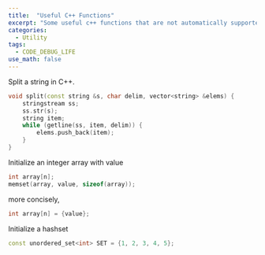 ```yaml
---
title:  "Useful C++ Functions"
excerpt: "Some useful c++ functions that are not automatically supported"
categories:
  - Utility
tags:
  - CODE_DEBUG_LIFE
use_math: false
---
```


Split a string in C++.

```cpp
void split(const string &s, char delim, vector<string> &elems) {
    stringstream ss;
    ss.str(s);
    string item;
    while (getline(ss, item, delim)) {
        elems.push_back(item);
    }
}
```

Initialize an integer array with value

```cpp
int array[n];
memset(array, value, sizeof(array));
```

more concisely,

```cpp
int array[n] = {value};
```

Initialize a hashset

```cpp
const unordered_set<int> SET = {1, 2, 3, 4, 5};
```